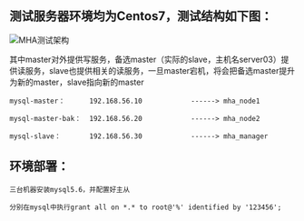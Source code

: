 ## 测试服务器环境均为Centos7，测试结构如下图：

  ![MHA测试架构](https://github.com/Lancger/opslinux/blob/master/images/MHA测试架构.png)
  
  其中master对外提供写服务，备选master（实际的slave，主机名server03）提供读服务，slave也提供相关的读服务，一旦master宕机，将会把备选master提升为新的master，slave指向新的master
  
```
mysql-master：      192.168.56.10            ------> mha_node1 

mysql-master-bak：  192.168.56.20            ------> mha_node2

mysql-slave：       192.168.56.30            ------> mha_manager
```

## 环境部署：
```
三台机器安装mysql5.6，并配置好主从

分别在mysql中执行grant all on *.* to root@'%' identified by '123456';
````
